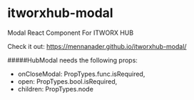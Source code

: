 # itworxhub-modal
Modal React Component For ITWORX HUB

Check it out: https://mennanader.github.io/itworxhub-modal/


#####HubModal needs the following props: 

-  onCloseModal: PropTypes.func.isRequired,
-  open: PropTypes.bool.isRequired,
-  children: PropTypes.node